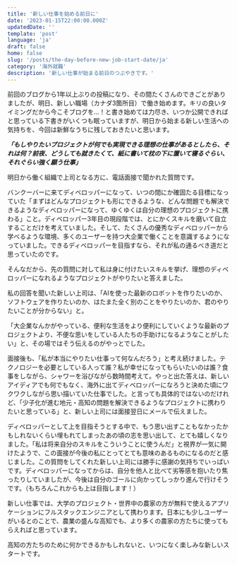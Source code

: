 ```yaml
---
title: '新しい仕事を始める前日に'
date: '2023-01-15T22:00:00.000Z'
updatedDate: ''
template: 'post'
language: 'ja'
draft: false
home: false
slug: '/posts/the-day-before-new-job-start-date/ja'
category: '海外就職'
description: '新しい仕事が始まる前日のつぶやきです。'
---
```


前回のブログから1年以上ぶりの投稿になり、その間たくさんのできごとがありましたが、明日、新しい職場（カナダ3箇所目）で働き始めます。キリの良いタイミングだから今こそブログを…！と書き始めては力尽き、いつか公開できればと思っている下書きがいくつも眠っていますが、明日から始まる新しい生活への気持ちを、今回は新鮮なうちに残しておきたいと思います。

***「もしやりたいプロジェクトが何でも実現できる理想の仕事があるとしたら、それは何？前夜、どうしても就きたくて、紙に書いて枕の下に置いて寝るぐらい、それぐらい強く願う仕事」***

明日から働く組織で上司となる方に、電話面接で聞かれた質問です。

バンクーバーに来てディベロッパーになって、いつの間にか確固たる目標になっていた「まずはどんなプロジェクトも形にできるような、どんな問題でも解決できるようなディベロッパーになって、ゆくゆくは自分の理想のプロジェクトに携わる」こと。ディベロッパー3年目の現段階では、とにかくスキルを磨いて自立することだけを考えていました。そして、たくさんの優秀なディベロッパーから学べるような環境、多くのユーザーを持つ大企業で働くことを意識するようになっていました。できるディベロッパーを目指すなら、それが私の通るべき道だと思っていたのです。

そんなだから、先の質問に対して私は身に付けたいスキルを挙げ、理想のディベロッパーになれるようなプロジェクトがやりたいと答えました。

私の回答を聞いた新しい上司は、「AIを使った最新のロボットを作りたいのか、ソフトウェアを作りたいのか、はたまた全く別のことをやりたいのか、君のやりたいことが分からない」と。

「大企業なんかがやっている、便利な生活をより便利にしていくような最新のプロジェクトより、不便な思いをしている人たちの手助けになるようなことがしたい」と、その場ではそう伝えるのがやっとでした。

面接後も、「私が本当にやりたい仕事って何なんだろう」と考え続けました。テクノロジーを必要としている人って誰？私が幸せになってもらいたいのは誰？食事をしながら、シャワーを浴びながら数時間考えて。やっと出た答えは、新しいアイディアでも何でもなく、海外に出てディベロッパーになろうと決めた頃にワクワクしながら思い描いていた仕事でした。と言っても具体的ではないのだけれど、「少子化が進む地元・高知の問題を解決できるようなプロジェクトに携わりたいと思っている」と、新しい上司には面接翌日にメールで伝えました。

ディベロッパーとして上を目指そうとする中で、もう思い出すこともなかったかもしれないくらい埋もれてしまったあの頃の志を思い出して、とても嬉しくなりました。「私は将来自分のスキルをこういうことに使うんだ」と視界が一気に開けたようで、この面接が今後の私にとってとても意味のあるものになるのだと感じました。この質問をしてくれた新しい上司には勝手に感謝の気持ちでいっぱいです。ディベロッパーになってからは、自分を他人と比べて劣等感を抱いたり焦ったりしていましたが、今後は自分のゴールに向かってしっかり進んで行けそうです。（もちろんこれからも上は目指します！）

新しい仕事では、大学のプロジェクト・世界中の農家の方が無料で使えるアプリケーションにフルスタックエンジニアとして携わります。日本にも少しユーザーがいるとのことで、農業の盛んな高知でも、より多くの農家の方たちに使ってもらえればと思っています。

高知の方たちのために何かできるかもしれないと、いつになく楽しみな新しいスタートです。